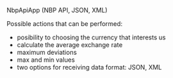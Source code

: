 NbpApiApp (NBP API, JSON, XML)

Possible actions that can be performed:

- posibility to choosing the currency that interests us
- calculate the average exchange rate
- maximum deviations
- max and min values
- two options for receiving data format: JSON, XML 
